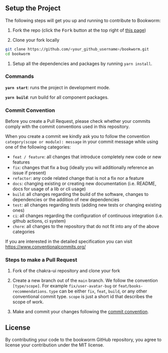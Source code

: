 ## Setup the Project

The following steps will get you up and running to contribute to Bookworm:

1. Fork the repo (click the <kbd>Fork</kbd> button at the top right of
   [this page](https://github.com/giuxtaposition/bookworm))

2. Clone your fork locally

```sh
git clone https://github.com/<your_github_username>/bookworm.git
cd bookworm
```

1. Setup all the dependencies and packages by running `yarn install`.

### Commands

**`yarn start`**: runs the project in development mode.

**`yarn build`**: run build for all component packages.

### Commit Convention

Before you create a Pull Request, please check whether your commits comply with the commit conventions used in this repository.

When you create a commit we kindly ask you to follow the convention
`category(scope or module): message` in your commit message while using one of the following categories:

- `feat / feature`: all changes that introduce completely new code or new
  features
- `fix`: changes that fix a bug (ideally you will additionally reference an
  issue if present)
- `refactor`: any code related change that is not a fix nor a feature
- `docs`: changing existing or creating new documentation (i.e. README, docs for
  usage of a lib or cli usage)
- `build`: all changes regarding the build of the software, changes to
  dependencies or the addition of new dependencies
- `test`: all changes regarding tests (adding new tests or changing existing
  ones)
- `ci`: all changes regarding the configuration of continuous integration (i.e.
  github actions, ci system)
- `chore`: all changes to the repository that do not fit into any of the above
  categories

If you are interested in the detailed specification you can visit https://www.conventionalcommits.org/

### Steps to make a Pull Request

1. Fork of the chakra-ui repository and clone your fork

2. Create a new branch out of the `main` branch. We follow the convention
   `[type/scope]`. For example `fix/user-avatar-bug` or `feat/books-recommendations`. `type`
   can be either  `fix`, `feat`, `build`, or any other conventional
   commit type. `scope` is just a short id that describes the scope of work.

3. Make and commit your changes following the
   [commit convention](https://github.com/chakra-ui/chakra-ui/blob/main/CONTRIBUTING.md#commit-convention).

## License

By contributing your code to the bookworm GitHub repository, you agree to
license your contribution under the MIT license.
